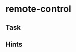 # remote-control

<!--- Insert exercise description -->

## Task

<!--- Insert exercise task, simplify what needs to be done -->

## Hints

<!--- Insert hints here -->
<!--- 
    Use Github Markdown's collapsible content:
    <details>
    <summary>...</summary>
    ...
    </details>
-->
